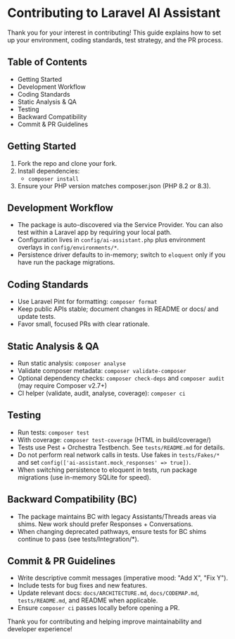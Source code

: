 # Contributing to Laravel AI Assistant

Thank you for your interest in contributing! This guide explains how to set up your environment, coding standards, test strategy, and the PR process.

## Table of Contents
- Getting Started
- Development Workflow
- Coding Standards
- Static Analysis & QA
- Testing
- Backward Compatibility
- Commit & PR Guidelines

## Getting Started
1. Fork the repo and clone your fork.
2. Install dependencies:
   - `composer install`
3. Ensure your PHP version matches composer.json (PHP 8.2 or 8.3).

## Development Workflow
- The package is auto-discovered via the Service Provider. You can also test within a Laravel app by requiring your local path.
- Configuration lives in `config/ai-assistant.php` plus environment overlays in `config/environments/*`.
- Persistence driver defaults to in-memory; switch to `eloquent` only if you have run the package migrations.

## Coding Standards
- Use Laravel Pint for formatting: `composer format`
- Keep public APIs stable; document changes in README or docs/ and update tests.
- Favor small, focused PRs with clear rationale.

## Static Analysis & QA
- Run static analysis: `composer analyse`
- Validate composer metadata: `composer validate-composer`
- Optional dependency checks: `composer check-deps` and `composer audit` (may require Composer v2.7+)
- CI helper (validate, audit, analyse, coverage): `composer ci`

## Testing
- Run tests: `composer test`
- With coverage: `composer test-coverage` (HTML in build/coverage/)
- Tests use Pest + Orchestra Testbench. See `tests/README.md` for details.
- Do not perform real network calls in tests. Use fakes in `tests/Fakes/*` and set `config(['ai-assistant.mock_responses' => true])`.
- When switching persistence to eloquent in tests, run package migrations (use in-memory SQLite for speed).

## Backward Compatibility (BC)
- The package maintains BC with legacy Assistants/Threads areas via shims. New work should prefer Responses + Conversations.
- When changing deprecated pathways, ensure tests for BC shims continue to pass (see tests/Integration/*).

## Commit & PR Guidelines
- Write descriptive commit messages (imperative mood: "Add X", "Fix Y").
- Include tests for bug fixes and new features.
- Update relevant docs: `docs/ARCHITECTURE.md`, `docs/CODEMAP.md`, `tests/README.md`, and README when applicable.
- Ensure `composer ci` passes locally before opening a PR.

Thank you for contributing and helping improve maintainability and developer experience!